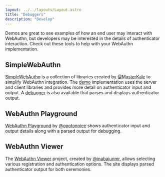 ```yaml
---
layout: ../../layouts/Layout.astro
title: "Debuggers"
description: "Develop"
---
```


Demos are great to see examples of how an end user may interact with WebAuthn, but developers may be interested in the details of authenticator interaction. Check out these tools to help with your WebAuthn implementation.

## SimpleWebAuthn
[SimpleWebAuthn](https://simplewebauthn.dev/) is a collection of libraries created by [@MasterKale](https://github.com/MasterKale) to simplify WebAuthn integration. The [demo](https://example.simplewebauthn.dev/) implementation uses the server and client libraries and provides more detail on authenticator input and output. A [debugger](https://debugger.simplewebauthn.dev/) is also available that parses and displays authenticator output.

## WebAuthn Playground
[WebAuthn Playground](https://opotonniee.github.io/webauthn-playground/) by [@opotonniee](https://github.com/opotonniee) shows authenticator input and output details along with a parsed output for debugging. 

## WebAuthn Viewer
The [WebAuthn Viewer](https://inabajunmr.github.io/webauthn-viewer/) project, created by [@inabajunmr](https://github.com/inabajunmr), allows selecting various registration and authentication options. The site displays parsed authenticator output for both ceremonies.